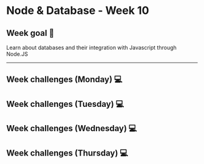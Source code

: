# Node & Database - Week 10

## Week goal 🏁

Learn about databases and their integration with Javascript through Node.JS


---
## Week challenges (Monday) 💻


## Week challenges (Tuesday) 💻


## Week challenges (Wednesday) 💻

## Week challenges (Thursday) 💻